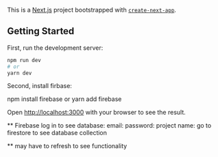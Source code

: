 This is a [Next.js](https://nextjs.org/) project bootstrapped with [`create-next-app`](https://github.com/vercel/next.js/tree/canary/packages/create-next-app).

## Getting Started

First, run the development server:

```bash
npm run dev
# or
yarn dev
```
Second, install firbase:

npm install firebase
or
yarn add firebase

Open [http://localhost:3000](http://localhost:3000) with your browser to see the result.

** 
Firebase log in to see database:
email:
password:
project name:
go to firestore to see database collection

** may have to refresh to see functionality
